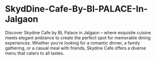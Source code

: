 # SkydDine-Cafe-By-Bl-PALACE-In-Jalgaon
Discover Skydine Cafe by BL Palace in Jalgaon – where exquisite cuisine meets elegant ambiance to create the perfect spot for memorable dining experiences. Whether you're looking for a romantic dinner, a family gathering, or a casual meal with friends, Skydine Cafe offers a diverse menu that caters to all tastes. 
